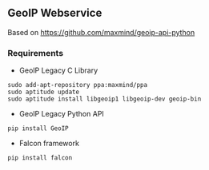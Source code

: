 ## GeoIP Webservice
Based on https://github.com/maxmind/geoip-api-python

### Requirements
- GeoIP Legacy C Library
```
sudo add-apt-repository ppa:maxmind/ppa
sudo aptitude update
sudo aptitude install libgeoip1 libgeoip-dev geoip-bin
```

- GeoIP Legacy Python API 
```
pip install GeoIP
```

- Falcon framework
```
pip install falcon
```

